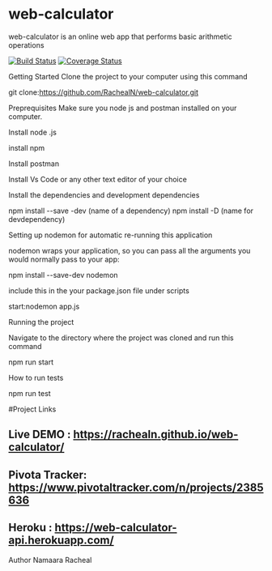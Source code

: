 # web-calculator
web-calculator is an online web app that performs basic arithmetic operations 

[![Build Status](https://travis-ci.org/RachealN/web-calculator.svg?branch=develop)](https://travis-ci.org/RachealN/web-calculator)
[![Coverage Status](https://coveralls.io/repos/github/RachealN/web-calculator/badge.svg?branch=develop)](https://coveralls.io/github/RachealN/web-calculator?branch=develop)

Getting Started
Clone the project to your computer using this command

git clone:https://github.com/RachealN/web-calculator.git

Preprequisites
Make sure you node js and postman installed on your computer.

Install node .js

install npm

Install postman

Install Vs Code or any other text editor of your choice

Install the dependencies and development dependencies

npm install --save -dev (name of a dependency) npm install -D (name for devdependency)

Setting up nodemon for automatic re-running this application

nodemon wraps your application, so you can pass all the arguments you would normally pass to your app:

npm install --save-dev nodemon

include this in the your package.json file under scripts

start:nodemon app.js

Running the project

Navigate to the directory where the project was cloned and run this command

npm run start

How to run tests

npm run test

#Project Links
## Live DEMO : https://rachealn.github.io/web-calculator/
## Pivota Tracker: https://www.pivotaltracker.com/n/projects/2385636
## Heroku : https://web-calculator-api.herokuapp.com/

Author
Namaara Racheal

